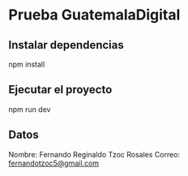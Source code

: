 # Prueba GuatemalaDigital

## Instalar dependencias

npm install

## Ejecutar el proyecto

npm run dev

## Datos

Nombre: Fernando Reginaldo Tzoc Rosales
Correo: fernandotzoc5@gmail.com
